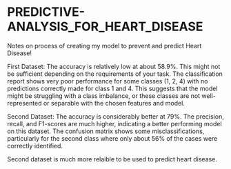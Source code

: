 # PREDICTIVE-ANALYSIS_FOR_HEART_DISEASE
Notes on process of creating my model to prevent and predict Heart Disease!  


First Dataset:
	The accuracy is relatively low at about 58.9%. This might not be sufficient depending on the requirements of your task.
	The classification report shows very poor performance for some classes (1, 2, 4) with no predictions correctly made for class 1 and 4.
	This suggests that the model might be struggling with a class imbalance, or these classes are not well-represented or separable with the chosen features and model.


Second Dataset:
	The accuracy is considerably better at 79%.
	The precision, recall, and F1-scores are much higher, indicating a better performing model on this dataset.
	The confusion matrix shows some misclassifications, particularly for the second class where only about 56% of the cases were correctly identified.

Second dataset is much more relaible to be used to predict heart disease.

